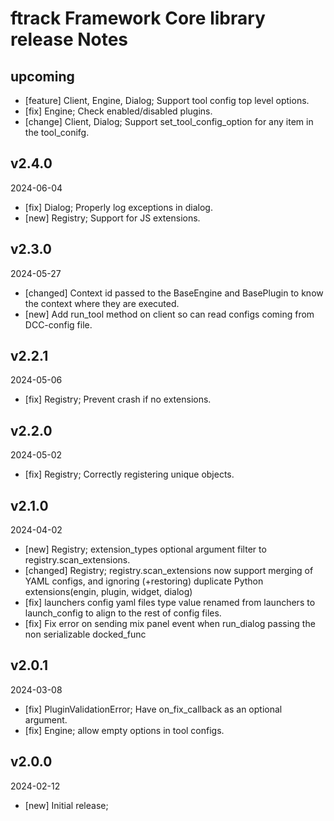 # ftrack Framework Core library release Notes

## upcoming

* [feature] Client, Engine, Dialog; Support tool config top level options.
* [fix] Engine; Check enabled/disabled plugins.
* [change] Client, Dialog; Support set_tool_config_option for any item in the tool_conifg.

## v2.4.0
2024-06-04

* [fix] Dialog; Properly log exceptions in dialog.
* [new] Registry; Support for JS extensions.


## v2.3.0
2024-05-27

* [changed] Context id passed to the BaseEngine and BasePlugin to know the context where they are executed.
* [new] Add run_tool method on client so can read configs coming from DCC-config file.


## v2.2.1
2024-05-06

* [fix] Registry; Prevent crash if no extensions.


## v2.2.0
2024-05-02

* [fix] Registry; Correctly registering unique objects.


## v2.1.0
2024-04-02

* [new] Registry; extension_types optional argument filter to registry.scan_extensions. 
* [changed] Registry; registry.scan_extensions now support merging of YAML configs, and ignoring (+restoring) duplicate Python extensions(engin, plugin, widget, dialog)
* [fix] launchers config yaml files type value renamed from launchers to launch_config to align to the rest of config files.
* [fix] Fix error on sending mix panel event when run_dialog passing the non serializable docked_func


## v2.0.1
2024-03-08

* [fix] PluginValidationError; Have on_fix_callback as an optional argument.
* [fix] Engine; allow empty options in tool configs.


## v2.0.0
2024-02-12

* [new] Initial release;
